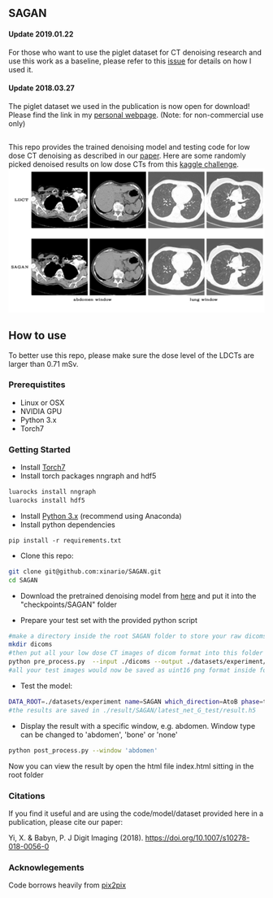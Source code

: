 ## SAGAN
#### Update 2019.01.22
For those who want to use the piglet dataset for CT denoising research and use this work as a baseline, please refer to this [issue](https://github.com/xinario/SAGAN/issues/8#issue-401978079) for details on how I used it.

#### Update 2018.03.27
The piglet dataset we used in the publication is now open for download! Please find the link in my [personal webpage](http://homepage.usask.ca/~xiy525/). (Note: for non-commercial use only)

##
This repo provides the trained denoising model and testing code for low dose CT denoising as described in our [paper](https://link.springer.com/article/10.1007/s10278-018-0056-0).
Here are some randomly picked denoised results on low dose CTs from this [kaggle challenge](https://www.kaggle.com/c/data-science-bowl-2017/data). 
<img src="imgs/sample.jpg" width="900px"/>

## How to use
To better use this repo, please make sure the dose level of the LDCTs are larger than 0.71 mSv.
### Prerequistites
- Linux or OSX
- NVIDIA GPU
- Python 3.x
- Torch7

### Getting Started
- Install [Torch7](http://torch.ch/docs/getting-started.html#_)
- Install torch packages nngraph and hdf5
```bash
luarocks install nngraph
luarocks install hdf5
```
- Install [Python 3.x](https://www.anaconda.com/download/#macos) (recommend using Anaconda)
- Install python dependencies 
```
pip install -r requirements.txt
```
- Clone this repo:
```bash
git clone git@github.com:xinario/SAGAN.git
cd SAGAN
```


- Download the pretrained denoising model from [here](https://1drv.ms/u/s!Aj4IQl4ug0_9gj4TTqVW1JhhHG5f) and put it into the "checkpoints/SAGAN" folder

- Prepare your test set with the provided python script
```bash
#make a directory inside the root SAGAN folder to store your raw dicoms, e.g. ./dicoms
mkdir dicoms
#then put all your low dose CT images of dicom format into this folder and run
python pre_process.py  --input ./dicoms --output ./datasets/experiment/test
#all your test images would now be saved as uint16 png format inside folder ./datasets/experiment/test. 

```
- Test the model:
```bash
DATA_ROOT=./datasets/experiment name=SAGAN which_direction=AtoB phase=test th test.lua
#the results are saved in ./result/SAGAN/latest_net_G_test/result.h5
```
- Display the result with a specific window, e.g. abdomen. Window type can be changed to 'abdomen', 'bone' or 'none'
```bash
python post_process.py --window 'abdomen'
```
Now you can view the result by open the html file index.html sitting in the root folder

### Citations
If you find it useful and are using the code/model/dataset provided here in a publication, please cite our paper:

Yi, X. & Babyn, P. J Digit Imaging (2018). https://doi.org/10.1007/s10278-018-0056-0



### Acknowlegements
Code borrows heavily from [pix2pix](https://github.com/phillipi/pix2pix)

